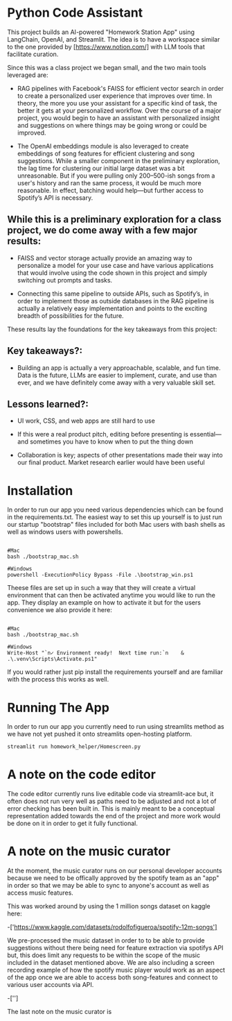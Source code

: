 # Python Code Assistant 

This project builds an AI-powered "Homework Station App" using LangChain, OpenAI, and Streamlit. The idea is to have a workspace similar to the one provided by [https://www.notion.com/] with LLM tools that facilitate curation.

Since this was a class project we began small, and the two main tools leveraged are:

- RAG pipelines with Facebook's FAISS for efficient vector search in order to create a personalized user experience that improves over time. In theory, the more you use your assistant for a specific kind of task, the better it gets at your personalized workflow. Over the course of a major project, you would begin to have an assistant with personalized insight and suggestions on where things may be going wrong or could be improved.

- The OpenAI embeddings module is also leveraged to create embeddings of song features for efficient clustering and song suggestions. While a smaller component in the preliminary exploration, the lag time for clustering our initial large dataset was a bit unreasonable. But if you were pulling only 200–500-ish songs from a user's history and ran the same process, it would be much more reasonable. In effect, batching would help—but further access to Spotify’s API is necessary.

## While this is a preliminary exploration for a class project, we do come away with a few major results:

- FAISS and vector storage actually provide an amazing way to personalize a model for your use case and have various applications that would involve using the code shown in this project and simply switching out prompts and tasks.

- Connecting this same pipeline to outside APIs, such as Spotify’s, in order to implement those as outside databases in the RAG pipeline is actually a relatively easy implementation and points to the exciting breadth of possibilities for the future.

These results lay the foundations for the key takeaways from this project:

## Key takeaways?: 


- Building an app is actually a very approachable, scalable, and fun time. Data is the future, LLMs are easier to implement, curate, and use than ever, and we have definitely come away with a very valuable skill set.

## Lessons learned?:

- UI work, CSS, and web apps are still hard to use

- If this were a real product pitch, editing before presenting is essential—and sometimes you have to know when to put the thing down

- Collaboration is key; aspects of other presentations made their way into our final product. Market research earlier would have been useful

# Installation

In order to run our app you need various dependencies which can be found in the requirements.txt. The easiest way to set this up yourself is to just run our startup "bootstrap" files included for both Mac users with bash shells as well as windows users with powershells. 
 

```shell

#Mac
bash ./bootstrap_mac.sh

#Windows
powershell -ExecutionPolicy Bypass -File .\bootstrap_win.ps1

```

Theese files are set up in such a way that they will create a virtual environment that can then be activated anytime you would like to run the app. They display an example on how to activate it but for the users convenience we also provide it here:

```shell

#Mac
bash ./bootstrap_mac.sh

#Windows
Write-Host "`n✓ Environment ready!  Next time run:`n    & .\.venv\Scripts\Activate.ps1"

```

If you would rather just pip install the requirements yourself and are familiar with the process this works as well.


# Running The App
In order to run our app you currently need to run using streamlits method as we have not yet pushed it onto streamlits open-hosting platform.

```bash
streamlit run homework_helper/Homescreen.py
```

# A note on the code editor

The code editor currently runs live editable code via streamlit-ace but, it often does not run very well as paths need to be adjusted and not a lot of error checking has been built in. This is mainly meant to be a conceptual representation added towards the end of the project and more work would be done on it in order to get it fully functional.

# A note on the music curator

At the moment, the music curator runs on our personal developer accounts because we need to be offically approved by the spotify team as an "app" in order so that we may be able to sync to anyone's account as well
as access music features.

This was worked around by using the 1 million songs dataset on kaggle here:

-['https://www.kaggle.com/datasets/rodolfofigueroa/spotify-12m-songs'] 

We pre-processed the music dataset in order to to be able to provide suggestions without there being need for feature extraction via spotifys API but, this does limit any requests to be within the scope of the music included in the dataset mentioned above. We are also including a screen recording example of how the spotify music player would work as an aspect of the app once we are able to access both song-features and connect to various user accounts via API. 

-['']

The last note on the music curator is 

